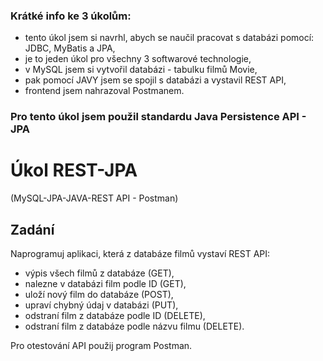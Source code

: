 ### Krátké info ke 3 úkolům:
- tento úkol jsem si navrhl, abych se naučil pracovat s databázi pomocí: JDBC, MyBatis a JPA,
- je to jeden úkol pro všechny 3 softwarové technologie,
- v MySQL jsem si vytvořil databázi - tabulku filmů Movie,
- pak pomocí JAVY jsem se spojil s databázi a vystavil REST API,
- frontend jsem nahrazoval Postmanem.


### Pro tento úkol jsem použil standardu Java Persistence API - JPA

# Úkol REST-JPA
(MySQL-JPA-JAVA-REST API - Postman)

## Zadání
Naprogramuj aplikaci, která z databáze filmů vystaví REST API:

- výpis všech filmů z databáze (GET),
- nalezne v databázi film podle ID (GET),
- uloží nový film do databáze (POST),
- upraví chybný údaj v databázi (PUT),
- odstraní film z databáze podle ID (DELETE),
- odstraní film z databáze podle názvu filmu (DELETE).

Pro otestování API použij program Postman.
